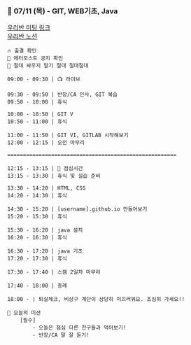 ### 🌸 07/11 (목) - GIT, WEB기초, Java
[우리반 미팅 링크](https://ssafyclass.webex.com/meet/haley)<br>
[우리반 노션](https://abit.ly/ssafy12-seoul07-notion)<br>

```
🔥 출결 확인 
🙌 메터모스트 공지 확인
🥽 절대 싸우지 말기 절대 절대절대 

09:00 - 09:30 | 📺 라이브

09:30 - 09:50 | 반장/CA 인사, GIT 복습
09:50 - 10:00 | 휴식

10:00 - 10:50 | GIT V
10:50 - 11:00 | 휴식

11:00 - 11:50 | GIT VI, GITLAB 시작해보기
12:00 - 12:15 | 오전 마무리

======================================================

12:15 - 13:15 | 🥗 점심시간
13:15 - 13:30 | 휴식 및 실습 준비

13:30 - 14:20 | HTML, CSS
14:20 - 14:30 | 휴식

14:30 - 15:20 | [username].github.io 만들어보기
15:20 - 15:30 | 휴식

15:30 - 16:20 | java 설치
16:20 - 16:30 | 휴식

16:30 - 17:20 | java 기초
17:20 - 17:30 | 휴식

17:30 - 17:40 | 스캠 2일차 마무리

17:40 - 18:00 | 종례

18:00 - | 퇴실체크, 비상구 계단이 상당히 미끄러워요. 조심히 가세요!!

🥼 오늘의 미션
    [필수]
        - 오늘은 점심 다른 친구들과 먹어보기!
        - 반장/CA 말 잘 듣기!
```
